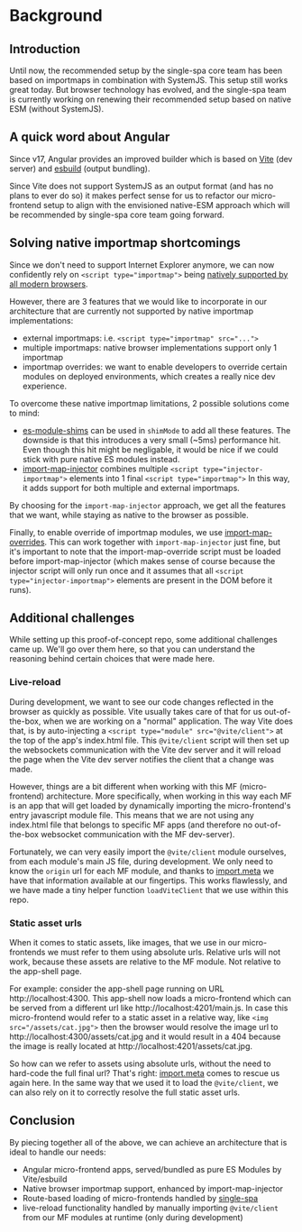 # Background


## Introduction

Until now, the recommended setup by the single-spa core team has been based on importmaps in combination with SystemJS. This setup still works great today. But browser technology has evolved, and the single-spa team is currently working on renewing their recommended setup based on native ESM (without SystemJS).


## A quick word about Angular

Since v17, Angular provides an improved builder which is based on [Vite](https://vitejs.dev) (dev server) and [esbuild](https://esbuild.github.io) (output bundling).

Since Vite does not support SystemJS as an output format (and has no plans to ever do so) it makes perfect sense for us to refactor our micro-frontend setup to align with the envisioned native-ESM approach which will be recommended by single-spa core team going forward.


## Solving native importmap shortcomings

Since we don't need to support Internet Explorer anymore, we can now confidently rely on `<script type="importmap">` being [natively supported by all modern browsers](https://developer.mozilla.org/en-US/docs/Web/HTML/Element/script/type/importmap).

However, there are 3 features that we would like to incorporate in our architecture that are currently not supported by native importmap implementations:

 - external importmaps: i.e. `<script type="importmap" src="...">`
 - multiple importmaps: native browser implementations support only 1 importmap
 - importmap overrides: we want to enable developers to override certain modules on deployed environments, which creates a really nice dev experience.

To overcome these native importmap limitations, 2 possible solutions come to mind:
 - [es-module-shims](https://github.com/guybedford/es-module-shims) can be used in `shimMode` to add all these features. The downside is that this introduces a very small (~5ms) performance hit. Even though this hit might be negligable, it would be nice if we could stick with pure native ES modules instead.
 - [import-map-injector](https://github.com/single-spa/import-map-injector) combines multiple `<script type="injector-importmap">` elements into 1 final `<script type="importmap">` In this way, it adds support for both multiple and external importmaps.


By choosing for the `import-map-injector` approach, we get all the features that we want, while staying as native to the browser as possible.

Finally, to enable override of importmap modules, we use [import-map-overrides](https://github.com/single-spa/import-map-overrides). This can work together with `import-map-injector` just fine, but it's important to note that the import-map-override script must be loaded before import-map-injector (which makes sense of course because the injector script will only run once and it assumes that all `<script type="injector-importmap">` elements are present in the DOM before it runs).


## Additional challenges

While setting up this proof-of-concept repo, some additional challenges came up. We'll go over them here, so that you can understand the reasoning behind certain choices that were made here.

### Live-reload

During development, we want to see our code changes reflected in the browser as quickly as possible. Vite usually takes care of that for us out-of-the-box, when we are working on a "normal" application. The way Vite does that, is by auto-injecting a `<script type="module" src="@vite/client">` at the top of the app's index.html file. This `@vite/client` script will then set up the websockets communication with the Vite dev server and it will reload the page when the Vite dev server notifies the client that a change was made.

However, things are a bit different when working with this MF (micro-frontend) architecture. More specifically, when working in this way each MF is an app that will get loaded by dynamically importing the micro-frontend's entry javascript module file. This means that we are not using any index.html file that belongs to specific MF apps (and therefore no out-of-the-box websocket communication with the MF dev-server).

Fortunately, we can very easily import the `@vite/client` module ourselves, from each module's main JS file, during development. We only need to know the `origin` url for each MF module, and thanks to [import.meta](https://developer.mozilla.org/en-US/docs/Web/JavaScript/Reference/Operators/import.meta) we have that information available at our fingertips. This works flawlessly, and we have made a tiny helper function `loadViteClient` that we use within this repo.


### Static asset urls

When it comes to static assets, like images, that we use in our micro-frontends we must refer to them using absolute urls. Relative urls will not work, because these assets are relative to the MF module. Not relative to the app-shell page.

For example: consider the app-shell page running on URL http://localhost:4300. This app-shell now loads a micro-frontend which can be served from a different url like http://localhost:4201/main.js. In case this micro-frontend would refer to a static asset in a relative way, like `<img src="/assets/cat.jpg">` then the browser would resolve the image url to http://localhost:4300/assets/cat.jpg and it would result in a 404 because the image is really located at http://localhost:4201/assets/cat.jpg.

So how can we refer to assets using absolute urls, without the need to hard-code the full final url? That's right: [import.meta](https://developer.mozilla.org/en-US/docs/Web/JavaScript/Reference/Operators/import.meta) comes to rescue us again here. In the same way that we used it to load the `@vite/client`, we can also rely on it to correctly resolve the full static asset urls.


## Conclusion

By piecing together all of the above, we can achieve an architecture that is ideal to handle our needs:
 - Angular micro-frontend apps, served/bundled as pure ES Modules by Vite/esbuild
 - Native browser importmap support, enhanced by import-map-injector
 - Route-based loading of micro-frontends handled by [single-spa](https://single-spa.js.org)
 - live-reload functionality handled by manually importing `@vite/client` from our MF modules at runtime (only during development)
